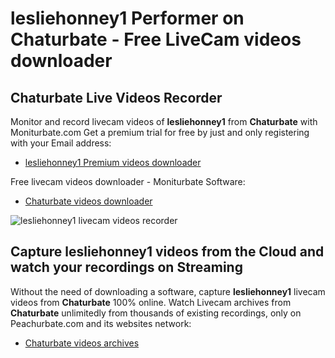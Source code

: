 # lesliehonney1 Performer on Chaturbate - Free LiveCam videos downloader

## Chaturbate Live Videos Recorder

Monitor and record livecam videos of **lesliehonney1** from **Chaturbate** with Moniturbate.com
Get a premium trial for free by just and only registering with your Email address:
* [lesliehonney1 Premium videos downloader](https://moniturbate.com/request-demo-licence-key.html)

Free livecam videos downloader - Moniturbate Software:
* [Chaturbate videos downloader](https://moniturbate.com/moniturbate-download-software.html)

![lesliehonney1 livecam videos recorder](https://peachurnet.com/templates/moniturbate-software.png)


## Capture lesliehonney1 videos from the Cloud and watch your recordings on Streaming

Without the need of downloading a software, capture **lesliehonney1** livecam videos from **Chaturbate** 100% online.
Watch Livecam archives from **Chaturbate** unlimitedly from thousands of existing recordings, only on Peachurbate.com and its websites network:
* [Chaturbate videos archives](https://peachurnet.com/)